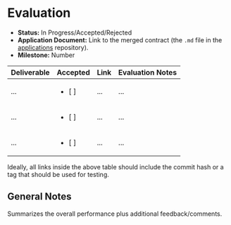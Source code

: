 # Evaluation

- **Status:** In Progress/Accepted/Rejected
- **Application Document:** Link to the merged contract (the `.md` file in the [applications](https://github.com/PolkadotOpenSourceGrants/apply) repository). 
- **Milestone:** Number

| Deliverable | Accepted | Link | Evaluation Notes |
| ----------- | -------- | ---- |----------------- |
| ... |<ul><li>[ ] </li></ul>|...| ...|
| ... |<ul><li>[ ] </li></ul>|...| ...|
| ... |<ul><li>[ ] </li></ul>|...| ...|

Ideally, all links inside the above table should include the commit hash or a tag that should be used for testing. 

## General Notes

Summarizes the overall performance plus additional feedback/comments.
